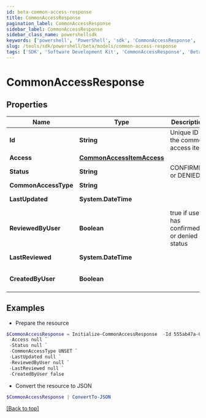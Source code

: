 ```yaml
---
id: beta-common-access-response
title: CommonAccessResponse
pagination_label: CommonAccessResponse
sidebar_label: CommonAccessResponse
sidebar_class_name: powershellsdk
keywords: ['powershell', 'PowerShell', 'sdk', 'CommonAccessResponse', 'BetaCommonAccessResponse'] 
slug: /tools/sdk/powershell/beta/models/common-access-response
tags: ['SDK', 'Software Development Kit', 'CommonAccessResponse', 'BetaCommonAccessResponse']
---
```



# CommonAccessResponse

## Properties

Name | Type | Description | Notes
------------ | ------------- | ------------- | -------------
**Id** | **String** | Unique ID of the common access item | [optional] 
**Access** | [**CommonAccessItemAccess**](common-access-item-access) |  | [optional] 
**Status** | **String** | CONFIRMED or DENIED | [optional] 
**CommonAccessType** | **String** |  | [optional] 
**LastUpdated** | **System.DateTime** |  | [optional] [readonly] 
**ReviewedByUser** | **Boolean** | true if user has confirmed or denied status | [optional] 
**LastReviewed** | **System.DateTime** |  | [optional] [readonly] 
**CreatedByUser** | **Boolean** |  | [optional] [default to $false]

## Examples

- Prepare the resource
```powershell
$CommonAccessResponse = Initialize-CommonAccessResponse  -Id 555ab47a-0d32-4813-906f-adf3567de6a4 `
 -Access null `
 -Status null `
 -CommonAccessType UNSET `
 -LastUpdated null `
 -ReviewedByUser null `
 -LastReviewed null `
 -CreatedByUser false
```

- Convert the resource to JSON
```powershell
$CommonAccessResponse | ConvertTo-JSON
```


[[Back to top]](#) 

